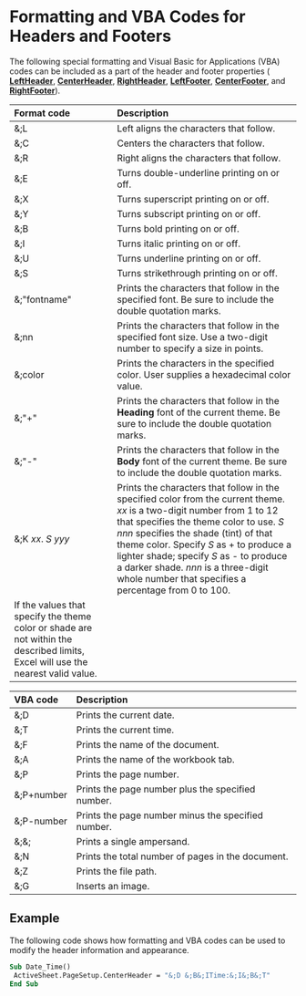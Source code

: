
# Formatting and VBA Codes for Headers and Footers

The following special formatting and Visual Basic for Applications (VBA) codes can be included as a part of the header and footer properties ( **[LeftHeader](445461f8-e804-2070-e484-88337aca3407.md)**,  **[CenterHeader](e8f9ab4e-4f25-0378-0959-97a8cfefc7b6.md)**,  **[RightHeader](97e1780d-d511-d433-0e31-501381e6318d.md)**,  **[LeftFooter](ec88bfe1-039e-7d8d-43c3-d8b1771f7f36.md)**,  **[CenterFooter](b8fc6bc5-9cf3-3b47-5d9f-9ade28c2d775.md)**, and  **[RightFooter](457fb633-d748-bfc4-9188-87b0a46209dc.md)**).



|**Format code**|**Description**|
|:-----|:-----|
|&;L|Left aligns the characters that follow.|
|&;C|Centers the characters that follow.|
|&;R|Right aligns the characters that follow.|
|&;E|Turns double-underline printing on or off.|
|&;X|Turns superscript printing on or off.|
|&;Y|Turns subscript printing on or off.|
|&;B|Turns bold printing on or off.|
|&;I|Turns italic printing on or off.|
|&;U|Turns underline printing on or off.|
|&;S|Turns strikethrough printing on or off.|
|&;"fontname"|Prints the characters that follow in the specified font. Be sure to include the double quotation marks.|
|&;nn|Prints the characters that follow in the specified font size. Use a two-digit number to specify a size in points.|
|&;color|Prints the characters in the specified color. User supplies a hexadecimal color value.|
|&;"+"|Prints the characters that follow in the  **Heading** font of the current theme. Be sure to include the double quotation marks.|
|&;"-"|Prints the characters that follow in the  **Body** font of the current theme. Be sure to include the double quotation marks.|
|&;K _xx_. _S_ _yyy_|Prints the characters that follow in the specified color from the current theme.  _xx_ is a two-digit number from 1 to 12 that specifies the theme color to use. _S_ _nnn_ specifies the shade (tint) of that theme color. Specify _S_ as + to produce a lighter shade; specify _S_ as - to produce a darker shade. _nnn_ is a three-digit whole number that specifies a percentage from 0 to 100.
If the values that specify the theme color or shade are not within the described limits, Excel will use the nearest valid value.|


|**VBA code**|**Description**|
|:-----|:-----|
|&;D|Prints the current date.|
|&;T|Prints the current time.|
|&;F|Prints the name of the document.|
|&;A|Prints the name of the workbook tab.|
|&;P|Prints the page number.|
|&;P+number|Prints the page number plus the specified number.|
|&;P-number|Prints the page number minus the specified number.|
|&;&;|Prints a single ampersand.|
|&;N|Prints the total number of pages in the document. |
|&;Z|Prints the file path.|
|&;G|Inserts an image.|

## Example

The following code shows how formatting and VBA codes can be used to modify the header information and appearance.


```vb
Sub Date_Time() 
 ActiveSheet.PageSetup.CenterHeader = "&;D &;B&;ITime:&;I&;B&;T" 
End Sub
```

